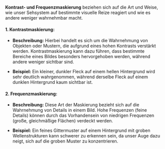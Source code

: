 **Kontrast- und Frequenzmaskierung** beziehen sich auf die Art und Weise, wie unser Sehsystem auf bestimmte visuelle Reize reagiert und wie es andere weniger wahrnehmbar macht.
#### 1. Kontrastmaskierung:
- **Beschreibung:** Hierbei handelt es sich um die Wahrnehmung von Objekten oder Mustern, die aufgrund eines hohen Kontrasts verstärkt werden. Kontrastmaskierung kann dazu führen, dass bestimmte Bereiche eines Bildes besonders hervorgehoben werden, während andere weniger sichtbar sind.

- **Beispiel:** Ein kleiner, dunkler Fleck auf einem hellen Hintergrund wird sehr deutlich wahrgenommen, während derselbe Fleck auf einem dunklen Hintergrund kaum sichtbar ist.
#### 2. Frequenzmaskierung:
- **Beschreibung:** Diese Art der Maskierung bezieht sich auf die Wahrnehmung von Details in einem Bild. Hohe Frequenzen (feine Details) können durch das Vorhandensein von niedrigen Frequenzen (große, gleichmäßige Flächen) verdeckt werden.

- **Beispiel:** Ein feines Gittermuster auf einem Hintergrund mit groben Wellenstrukturen kann schwerer zu erkennen sein, da unser Auge dazu neigt, sich auf die groben Muster zu konzentrieren.